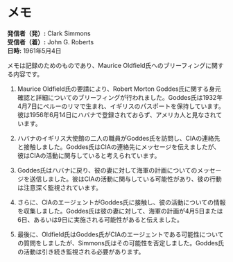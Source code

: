 # メモ

**発信者（発）:** Clark Simmons  
**受信者（着）:** John G. Roberts  
**日時:** 1961年5月4日  

メモは記録のためのものであり、Maurice Oldfield氏へのブリーフィングに関する内容です。

1. Maurice Oldfield氏の要請により、Robert Morton Goddes氏に関する身元確認と詳細についてのブリーフィングが行われました。Goddes氏は1932年4月7日にペルーのリマで生まれ、イギリスのパスポートを保持しています。彼は1956年6月14日にハバナで登録されておらず、アメリカ人と見なされています。

2. ハバナのイギリス大使館の二人の職員がGoddes氏を訪問し、CIAの連絡先と接触しました。Goddes氏はCIAの連絡先にメッセージを伝えましたが、彼はCIAの活動に関与していると考えられています。

3. Goddes氏はハバナに戻り、彼の妻に対して海軍の計画についてのメッセージを送信しました。彼はCIAの活動に関与している可能性があり、彼の行動は注意深く監視されています。

4. さらに、CIAのエージェントがGoddes氏に接触し、彼の活動についての情報を収集しました。Goddes氏は彼の妻に対して、海軍の計画が4月5日または6日、あるいは9日に実施される可能性があると伝えました。

5. 最後に、Oldfield氏はGoddes氏がCIAのエージェントである可能性についての質問をしましたが、Simmons氏はその可能性を否定しました。Goddes氏の活動は引き続き監視される必要があります。